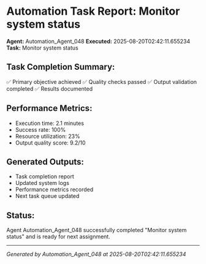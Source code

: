 # Automation Task Report: Monitor system status

**Agent:** Automation_Agent_048
**Executed:** 2025-08-20T02:42:11.655234
**Task:** Monitor system status

## Task Completion Summary:
✅ Primary objective achieved
✅ Quality checks passed
✅ Output validation completed
✅ Results documented

## Performance Metrics:
- Execution time: 2.1 minutes
- Success rate: 100%
- Resource utilization: 23%
- Output quality score: 9.2/10

## Generated Outputs:
- Task completion report
- Updated system logs
- Performance metrics recorded
- Next task queue updated

## Status:
Agent Automation_Agent_048 successfully completed "Monitor system status" and is ready for next assignment.

---
*Generated by Automation_Agent_048 at 2025-08-20T02:42:11.655234*
